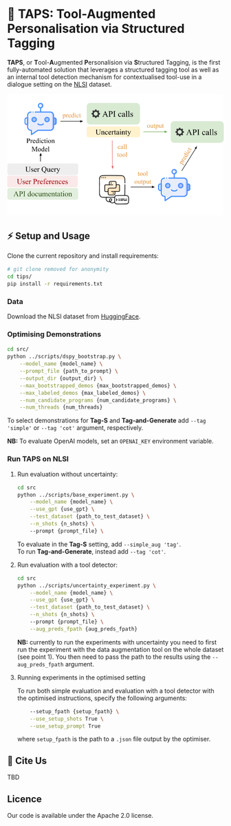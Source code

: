 # :wrench: TAPS: Tool-Augmented Personalisation via Structured Tagging


**TAPS**, or **T**ool-**A**ugmented **P**ersonalision via **S**tructured Tagging, is the first fully-automated solution that leverages a structured tagging tool as well as an internal tool detection mechanism for contextualised tool-use in a dialogue setting on the [NLSI](https://aclanthology.org/2024.findings-naacl.255.pdf) dataset.


![img](./img/tips_pipeline.png)

## :zap: Setup and Usage

Clone the current repository and install requirements:

```bash
# git clone removed for anonymity
cd tips/
pip install -r requirements.txt
```


### Data
Download the NLSI dataset from [HuggingFace](https://huggingface.co/datasets/nikitam/nlsi).

### Optimising Demonstrations

```bash
cd src/
python ../scripts/dspy_bootstrap.py \
    --model_name {model_name} \
    --prompt_file {path_to_prompt} \
    --output_dir {output_dir} \
    --max_bootstrapped_demos {max_bootstrapped_demos} \
    --max_labeled_demos {max_labeled_demos} \
    --num_candidate_programs {num_candidate_programs} \
    --num_threads {num_threads} 
```

To select demonstrations for **Tag-S** and **Tag-and-Generate** add  `--tag 'simple'` or `--tag 'cot'` argument, respectively.

**NB:** To evaluate OpenAI models, set an `OPENAI_KEY` environment variable.

### Run TAPS on NLSI

1. Run evaluation without uncertainty: 
    ```bash
    cd src
    python ../scripts/base_experiment.py \
        --model_name {model_name} \
        --use_gpt {use_gpt} \
        --test_dataset {path_to_test_dataset} \
        --n_shots {n_shots} \ 
        --prompt {prompt_file} \
    ```

    To evaluate in the **Tag-S** setting, add `--simple_aug 'tag'`. \
    To run  **Tag-and-Generate**, instead add `--tag 'cot'`.


2. Run evaluation with a tool detector:
    ```bash
    cd src
    python ../scripts/uncertainty_experiment.py \
        --model_name {model_name} \
        --use_gpt {use_gpt} \
        --test_dataset {path_to_test_dataset} \
        --n_shots {n_shots} \ 
        --prompt {prompt_file} \
        --aug_preds_fpath {aug_preds_fpath} 
    ```

    **NB:** currently to run the experiments with uncertainty you need to first run the experiment with the data augmentation tool on the whole dataset (see point 1). You then need to pass the path to the results using the `--aug_preds_fpath` argument.

3. Running experiments in the optimised setting

    To run both simple evaluation and evaluation with a tool detector with the optimised instructions, specify the following arguments:

    ```bash
        --setup_fpath {setup_fpath} \
        --use_setup_shots True \
        --use_setup_prompt True
    ```

    where `setup_fpath` is the path to a `.json` file output by the optimiser.

## :link: Cite Us

TBD

## Licence
Our code is available under the Apache 2.0 license.
